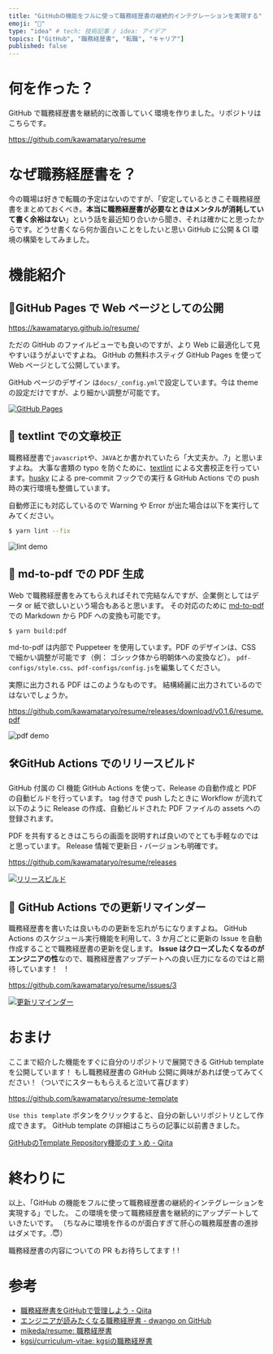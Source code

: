 ```yaml
---
title: "GitHubの機能をフルに使って職務経歴書の継続的インテグレーションを実現する"
emoji: "📃"
type: "idea" # tech: 技術記事 / idea: アイデア
topics: ["GitHub", "職務経歴書", "転職", "キャリア"]
published: false
---
```


# 何を作った？

GitHub で職務経歴書を継続的に改善していく環境を作りました。リポジトリはこちらです。

https://github.com/kawamataryo/resume


# なぜ職務経歴書を？

今の職場は好きで転職の予定はないのですが、「安定しているときこそ職務経歴書をまとめておくべき。**本当に職務経歴書が必要なときはメンタルが消耗していて書く余裕はない**」という話を最近知り合いから聞き、それは確かにと思ったからです。どうせ書くなら何か面白いことをしたいと思い GitHub に公開 & CI 環境の構築をしてみました。

# 機能紹介

## 📱GitHub Pages で Web ページとしての公開

https://kawamataryo.github.io/resume/

ただの GitHub のファイルビューでも良いのですが、より Web に最適化して見やすいほうがよいですよね。
GitHub の無料ホスティグ GitHub Pages を使って Web ページとして公開しています。

GitHub ページのデザイン は`docs/_config.yml`で設定しています。今は theme の設定だけですが、より細かい調整が可能です。

[![GitHub Pages](https://storage.googleapis.com/zenn-user-upload/0sarbt933462xyrt0h6iokjk0ecd)](https://kawamataryo.github.io/resume/)

## 💅 textlint での文章校正

職務経歴書で`javascript`や、`JAVA`とか書かれていたら「大丈夫か。.?」と思いますよね。
大事な書類の typo を防ぐために、[textlint](https://github.com/textlint/textlint) による文書校正を行っています。[husky](https://github.com/typicode/husky) による pre-commit フックでの実行 & GitHub Actions での push 時の実行環境も整備しています。

自動修正にも対応しているので Warning や Error が出た場合は以下を実行してみてください。

```bash
$ yarn lint --fix
```
![lint demo](https://storage.googleapis.com/zenn-user-upload/y3g6sw31tsg0qzrz5555drvd9ijo)


## 📝 md-to-pdf での PDF 生成

Web で職務経歴書をみてもらえればそれで完結なんですが、企業側としてはデータ or 紙で欲しいという場合もあると思います。
その対応のために [md-to-pdf](https://github.com/simonhaenisch/md-to-pdf#readme) での Markdown から PDF への変換も可能です。

```bash
$ yarn build:pdf
```

md-to-pdf は内部で Puppeteer を使用しています。PDF のデザインは、CSS で細かい調整が可能です（例： ゴシック体から明朝体への変換など）。
`pdf-configs/style.css`、`pdf-configs/config.js`を編集してください。

実際に出力される PDF はこのようなものです。
結構綺麗に出力されているのではないでしょうか。

https://github.com/kawamataryo/resume/releases/download/v0.1.6/resume.pdf

![pdf demo](https://storage.googleapis.com/zenn-user-upload/91bnxughl3crx11s0is0bqleev85)

## 🛠GitHub Actions でのリリースビルド

GitHub 付属の CI 機能 GitHub Actions を使って、Release の自動作成と PDF の自動ビルドを行っています。
tag 付きで push したときに Workflow が流れて以下のように Release の作成、自動ビルドされた PDF ファイルの assets への登録されます。

PDF を共有するときはこちらの画面を説明すれば良いのでとても手軽なのではと思っています。
Release 情報で更新日・バージョンも明確です。

https://github.com/kawamataryo/resume/releases

[![リリースビルド](https://storage.googleapis.com/zenn-user-upload/soleu14nmiawocs6hzphpd5o28h6)](https://github.com/kawamataryo/resume/releases)


## 📅 GitHub Actions での更新リマインダー

職務経歴書を書いたは良いものの更新を忘れがちになりますよね。
GitHub Actions のスケジュール実行機能を利用して、3 か月ごとに更新の Issue を自動作成することで職務経歴書の更新を促します。
**Issue はクローズしたくなるのがエンジニアの性**なので、職務経歴書アップデートへの良い圧力になるのではと期待しています！　!

https://github.com/kawamataryo/resume/issues/3

[![更新リマインダー](https://storage.googleapis.com/zenn-user-upload/d2rrbsbd17lulicht97e5iwcnfcs)](https://github.com/kawamataryo/resume/issues/3)


# おまけ

ここまで紹介した機能をすぐに自分のリポジトリで展開できる GitHub template を公開しています！
もし職務経歴書の GitHub 公開に興味があれば使ってみてください！（ついでにスターももらえると泣いて喜びます）

https://github.com/kawamataryo/resume-template

`Use this template` ボタンをクリックすると、自分の新しいリポジトリとして作成できます。
GitHub template の詳細はこちらの記事に以前書きました。

[GitHubのTemplate Repository機能のすゝめ - Qiita](https://qiita.com/ryo2132/items/08f0561804c798012146)

# 終わりに

以上、「GitHub の機能をフルに使って職務経歴書の継続的インテグレーションを実現する」でした。
この環境を使って職務経歴書を継続的にアップデートしていきたいです。
（ちなみに環境を作るのが面白すぎて肝心の職務履歴書の進捗はダメです。.😇）

職務経歴書の内容についての PR もお待ちしてます！!


# 参考

- [職務経歴書をGitHubで管理しよう - Qiita](https://qiita.com/okohs/items/abcad0b4aefa585bc50b)
- [エンジニアが読みたくなる職務経歴書 - dwango on GitHub](https://dwango.github.io/articles/engineers-resume/)
- [mikeda/resume: 職務経歴書](https://github.com/mikeda/resume)
- [kgsi/curriculum-vitae: kgsiの職務経歴書](https://github.com/kgsi/curriculum-vitae)